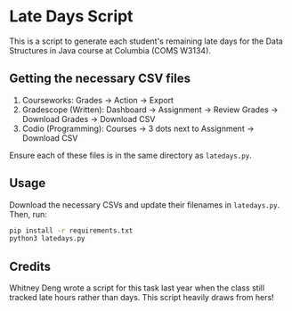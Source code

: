 # Late Days Script

This is a script to generate each student's remaining late days for the Data Structures in Java course at Columbia (COMS W3134).

## Getting the necessary CSV files

1. Courseworks: Grades -> Action -> Export
2. Gradescope (Written): Dashboard -> Assignment -> Review Grades -> Download Grades -> Download CSV
3. Codio (Programming): Courses -> 3 dots next to Assignment -> Download CSV

Ensure each of these files is in the same directory as ```latedays.py```.

## Usage

Download the necessary CSVs and update their filenames in ```latedays.py```. Then, run:

```bash
pip install -r requirements.txt
python3 latedays.py
```

## Credits

Whitney Deng wrote a script for this task last year when the class still tracked late hours rather than days. This script heavily draws from hers!